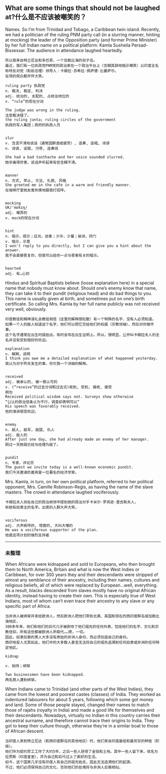 

## What are some things that should not be laughed at?什么是不应该被嘲笑的？

Names.
So I’m from Trinidad and Tobago, a Caribbean twin island. Recently, we had a politician of the ruling PNM party call (in a slurring manner, hinting at mocking) the leader of the Opposition party (and former Prime Minister) by her full Indian name on a political platform: Kamla Susheila Persad-Bissessar. The audience in attendance laughed heartedly.
```
所以我来自特立尼达和多巴哥，一个加勒比海的双子岛。
最近，我们有一位执政党PNM党的政治家在一个政治平台上（含糊其辞地暗示嘲笑）以印度全名称呼反对党（和前总理）领导人：卡姆拉·苏希拉·佩萨德·比塞萨尔。
在场的观众都开怀大笑。

ruling party 执政党
n. 裁决, 裁定, 判决
adj. 统治的, 支配的, 占统治地位的
v. “rule”的现在分词

The judge was wrong in the ruling.
法官裁决错了。
the ruling junta; ruling circles of the government
执政的军人集团；政府的执政人员


slur
v. 含混不清地说话（通常因醉酒或疲劳）, 连奏, 连唱, 诽谤
n. 诽谤, 诋毁, 污辱, 连奏线

She had a bad toothache and her voice sounded slurred.
她牙痛得厉害，说话声听起来有些含糊不清。


manner
n. 方式, 举止, 方法, 礼貌, 风格
She greeted me in the cafe in a warm and friendly manner.
在咖啡厅里她友善热情地跟我打招呼。


mocking
UK/'mɒkɪŋ/
adj. 嘲弄的
v. mock的现在分词


hint
n. 暗示，提示；征兆，迹象；少许，少量；秘诀，窍门
v. 暗示，示意
I won't reply to you directly, but I can give you a hint about the answer.
我不会直接答复你，但我可以给你一点与答案有关的暗示。


hearted
adj. 有…心的
```

Hindus and Spiritual Baptists believe (loose explanation here) in a special name that nobody must know about. Should one’s enemy know that name, they can take it to their pundit (religious head) and do bad things to you. This name is usually given at birth, and sometimes put on one’s birth certificate. So calling Mrs. Kamla by her full name publicly was not received very well, obviously.
```
印度教徒和精神浸礼会教徒相信（这里的解释很松散）有一个特殊的名字，没有人必须知道。
如果一个人的敌人知道这个名字，他们可以把它交给他们的权威（宗教领袖），然后对你做坏事。
这个名字通常在出生时就给出，有时会写在出生证明上。所以，很明显，公开叫卡姆拉夫人的全名并没有受到很好的欢迎。

explanation
n. 解释，说明
I think you owe me a detailed explanation of what happened yesterday.
我认为对于昨天发生的事，你欠我一个详细的解释。


received
adj. 被承认的, 被一致认可的
v. (“receive”的过去分词和过去式)收到, 受到, 接收, 接受
例句
Received political wisdom says not. Surveys show otherwise
“公认的政治信条认为不行，调查却表明可以”
His speech was favorably received.
他的演讲很受欢迎。


enemy
n. 敌人, 敌军, 敌国, 仇人
adj. 敌人的
After just one day, she had already made an enemy of her manager.
刚过一天她就已经与经理为敌了。


pundit
n. 专家，评论员
The guest we invite today is a well-known economic pundit.
我们今天邀请的嘉宾是一位著名的经济学家。

```

Mrs. Kamla, in turn, on her own political platform, referred to her political opponent, Mrs. Camille Robinson-Regis, as having the name of the slave masters. The crowd in attendance laughed vociferously.
```
卡姆拉夫人则在自己的政治纲领中提到她的政治对手卡米尔·罗宾逊·里吉斯夫人，
称她有奴隶主的名字。出席的人群大声大笑。


vociferous
adj. 大声疾呼的, 喧嚣的, 大叫大嚷的
He was a vociferous supporter of the plan.
他是这项计划的强烈支持者
```

--------
### 未整理

When Africans were kidnapped and sold to Europeans, who then brought them to North America, Britain and what is now the West Indies or Caribbean, for over 300 years they and their descendants were stripped of almost any semblance of their ancestry, including their names, cultures and religious beliefs, all of which were replaced by European…well, everything. As a result, blacks descended from slaves mostly have no original African identity, instead having to create their own. This is especially true of West Indians, most of whom can’t even trace their ancestry to any slave or any specific part of Africa.
```
当非洲人被绑架并卖给欧洲人，然后欧洲人把他们带到北美、英国和现在的西印度群岛或加勒比海地区，
300多年来，他们和他们的后代几乎被剥夺了他们祖先的任何外表，包括他们的名字、文化和宗教信仰，所有这些都被欧洲人所取代……嗯，一切。
因此，奴隶后裔的黑人大多没有原始的非洲人身份，而必须创造自己的身份。
西印地安人尤其如此，他们中的大多数人甚至无法将自己的祖先追溯到任何奴隶或非洲的任何特定地区。

kidnap

v. 劫持；绑架

Two businessmen have been kidnapped.
两名商人遭到绑架。
```

When Indians came to Trinidad (and other parts of the West Indies), they came from the lowest and poorest castes (classes) of India. They worked as indentured labourers for about 5 years, following which some got money and land. Some of those people stayed, changed their names to match those of rajahs (royalty in India) and made a good life for themselves and their descendants. Nowadays, virtually no Indian in this country carries their ancestral surname, and therefore cannot trace their origins to India. They got to keep their culture though, otherwise they’re in a similar boat to those of African descent.
```
当印度人来到特立尼达（和西印度群岛的其他地区）时，他们来自印度最低和最贫穷的种姓（阶级）。
他们作为契约劳工工作了大约5年，之后一些人获得了金钱和土地。其中一些人留下来，改名为拉贾斯（印度皇室），并为自己和后代过上了美好的生活。
如今，这个国家几乎没有印度人有自己的祖先姓氏，因此无法追溯他们的起源。
不过，他们必须保持自己的文化，否则他们的处境将与非洲人后裔相似。
```